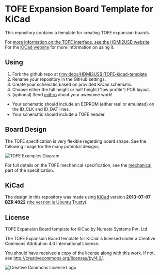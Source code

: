 
# TOFE Expansion Board Template for KiCad

This repository contains a template for creating TOFE expansion boards.

For [more information on the TOFE interface, see the HDMI2USB website](http://hdmi2usb.tv/tofe).
For the [KiCad website](http://kicad-pcb.org/) for more information on using it.

## Using

 1. Fork the github repo at [timvideos/HDMI2USB-TOFE-kicad-template](https://github.com/timvideos/HDMI2USB-TOFE-kicad-template)
 2. Rename your repository in the GitHub settings.
 3. Create your schematic based on provided KiCad schematic.
 4. Choose either the full height or half height ("low profile") PCB layout.
 5. (optional) Send [mithro](mailto:mithro@mithis.com) about your awesome work!

 * Your schematic should include an EEPROM (either real or emulated) on the
   ID_CLK and ID_DAT lines.
 * Your schematic should include a TOFE header.

## Board Design

The TOFE specification is very flexible regarding board shape. See the
following image for the many potential designs;

![TOFE Examples Diagram](http://hdmi2usb.tv/img/tofe/tofe-examples-full-height.png)

For full details on the TOFE mechanical specification, see the
[mechanical](http://hdmi2usb.tv/tofe#mechanical) part of the specification.

## KiCad

The design in this repository was made using [KiCad](http://www.kicad-pcb.org/)
version **2013-07-07 BZR 4022**
([the version is Ubuntu Trusty](http://packages.ubuntu.com/trusty/kicad)).

## License

TOFE Expansion Board template for KiCad by Numato Systems Pvt. Ltd

The TOFE Expansion Board template for KiCad is licensed under a 
Creative Commons Attribution 4.0 International License.

You should have received a copy of the license along with this
work.  If not, see <http://creativecommons.org/licenses/by/4.0/>.

![Creative Commons License Logo](https://i.creativecommons.org/l/by/4.0/88x31.png)
